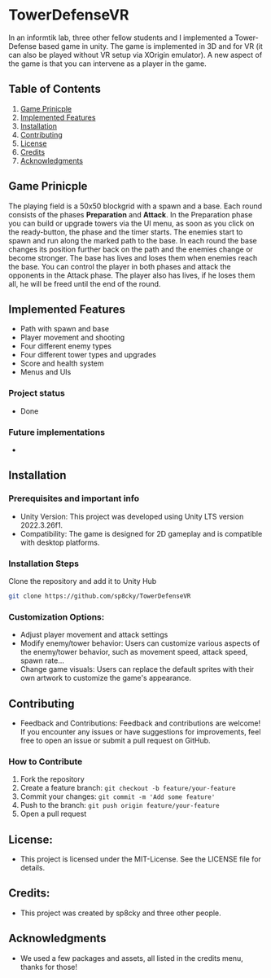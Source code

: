 # TowerDefenseVR
In an informtik lab, three other fellow students and I implemented a Tower-Defense based game in unity. The game is implemented in 3D and for VR (it can also be played without VR setup via XOrigin emulator). A new aspect of the game is that you can intervene as a player in the game.

## Table of Contents
1. [Game Prinicple](#game-prinicple)
2. [Implemented Features](#implemented-features)
3. [Installation](#installation)
4. [Contributing](#contributing)
5. [License](#license)
6. [Credits](#credits)
7. [Acknowledgments](#acknowledgments)

## Game Prinicple
The playing field is a 50x50 blockgrid with a spawn and a base. Each round consists of the phases **Preparation** and **Attack**. In the Preparation phase you can build or upgrade towers via the UI menu, as soon as you click on the ready-button, the phase and the timer starts. The enemies start to spawn and run along the marked path to the base. In each round the base changes its position further back on the path and the enemies change or become stronger.
The base has lives and loses them when enemies reach the base. You can control the player in both phases and attack the opponents in the Attack phase. The player also has lives, if he loses them all, he will be freed until the end of the round.

## Implemented Features
- Path with spawn and base
- Player movement and shooting
- Four different enemy types
- Four different tower types and upgrades
- Score and health system
- Menus and UIs

### Project status
- Done

### Future implementations
- 

## Installation
### Prerequisites and important info
- Unity Version: This project was developed using Unity LTS version 2022.3.26f1.
- Compatibility: The game is designed for 2D gameplay and is compatible with desktop platforms.

### Installation Steps
Clone the repository and add it to Unity Hub
```bash
git clone https://github.com/sp8cky/TowerDefenseVR
```

### Customization Options:
- Adjust player movement and attack settings
- Modify enemy/tower behavior: Users can customize various aspects of the enemy/tower behavior, such as movement speed, attack speed, spawn rate...
- Change game visuals: Users can replace the default sprites with their own artwork to customize the game's appearance.

## Contributing
- Feedback and Contributions: Feedback and contributions are welcome! If you encounter any issues or have suggestions for improvements, feel free to open an issue or submit a pull request on GitHub.

### How to Contribute
1. Fork the repository
2. Create a feature branch: `git checkout -b feature/your-feature`
3. Commit your changes: `git commit -m 'Add some feature'`
4. Push to the branch: `git push origin feature/your-feature`
5. Open a pull request

## License:
- This project is licensed under the MIT-License. See the LICENSE file for details.

## Credits:
- This project was created by sp8cky and three other people.
  
## Acknowledgments
- We used a few packages and assets, all listed in the credits menu, thanks for those!
